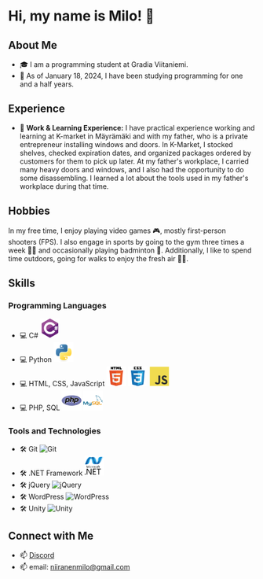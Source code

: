 # Hi, my name is Milo! 👋

## About Me

- 🎓 I am a programming student at Gradia Viitaniemi.
- 📅 As of January 18, 2024, I have been studying programming for one and a half years.

## Experience

- 💼 **Work & Learning Experience:** I have practical experience working and learning at K-market in Mäyrämäki and with my father, who is a private entrepreneur installing windows and doors. In K-Market, I stocked shelves, checked expiration dates, and organized packages ordered by customers for them to pick up later. At my father's workplace, I carried many heavy doors and windows, and I also had the opportunity to do some disassembling. I learned a lot about the tools used in my father's workplace during that time.

  
## Hobbies
In my free time, I enjoy playing video games 🎮, mostly first-person shooters (FPS). 
I also engage in sports by going to the gym three times a week 🏋️‍♂️ and occasionally playing badminton 🏸. 
Additionally, I like to spend time outdoors, going for walks to enjoy the fresh air 🚶‍♂️.


## Skills

### Programming Languages

- 💻 C# <img src="https://raw.githubusercontent.com/devicons/devicon/master/icons/csharp/csharp-original.svg" alt="C#" width="40" height="40"/>
- 💻 Python  <img src="https://raw.githubusercontent.com/devicons/devicon/master/icons/python/python-original.svg" alt="Python" width="40" height="40"/>
- 💻 HTML, CSS, JavaScript  <img src="https://raw.githubusercontent.com/devicons/devicon/master/icons/html5/html5-original-wordmark.svg" alt="HTML5" width="40" height="40"/> <img src="https://raw.githubusercontent.com/devicons/devicon/master/icons/css3/css3-original-wordmark.svg" alt="CSS3" width="40" height="40"/>  <img src="https://raw.githubusercontent.com/devicons/devicon/master/icons/javascript/javascript-original.svg" alt="JavaScript" width="40" height="40"/>
- 💻 PHP, SQL   <img src="https://raw.githubusercontent.com/devicons/devicon/master/icons/php/php-original.svg" alt="PHP" width="40" height="40"/>  <img src="https://raw.githubusercontent.com/devicons/devicon/master/icons/mysql/mysql-original-wordmark.svg" alt="MySQL" width="40" height="40"/>

### Tools and Technologies

- 🛠️ Git  <img src="https://www.vectorlogo.zone/logos/git-scm/git-scm-icon.svg" alt="Git" width="40" height="40"/>
- 🛠️ .NET Framework  <img src="https://raw.githubusercontent.com/devicons/devicon/master/icons/dot-net/dot-net-original-wordmark.svg" alt=".NET" width="40" height="40"/>
- 🛠️ jQuery <img src="https://emaillistvalidation.com/blog/content/images/2023/10/jquery.gif" alt="jQuery" width="40" height="40"/> 
- 🛠️ WordPress <img src="https://upload.wikimedia.org/wikipedia/commons/thumb/9/98/WordPress_blue_logo.svg/1200px-WordPress_blue_logo.svg.png" alt="WordPress" width="40" height="40"/> 
- 🛠️ Unity  <img src="https://www.vectorlogo.zone/logos/unity3d/unity3d-icon.svg" alt="Unity" width="40" height="40"/>

## Connect with Me

- 📫 [Discord](https://discord.gg/miltev6164)
- 📫 email: niiranenmilo@gmail.com
